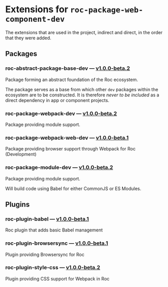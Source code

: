 # Extensions for `roc-package-web-component-dev`

The extensions that are used in the project, indirect and direct, in the order that they were added.

## Packages
### roc-abstract-package-base-dev — [v1.0.0-beta.2](https://www.npmjs.com/package/roc-abstract-package-base-dev)
Package forming an abstract foundation of the Roc ecosystem.

The package serves as a base from which other `dev` packages within the ecosystem are to be constructed.
It is therefore _never to be included_ as a direct dependency in app or component projects.

### roc-package-webpack-dev — [v1.0.0-beta.2](https://www.npmjs.com/package/roc-package-webpack-dev)
Package providing module support.

### roc-package-webpack-web-dev — [v1.0.0-beta.1](https://www.npmjs.com/package/roc-package-webpack-web-dev)
Package providing browser support through Webpack for Roc (Development)

### roc-package-module-dev — [v1.0.0-beta.2](https://www.npmjs.com/package/roc-package-module-dev)
Package providing module support.

Will build code using Babel for either CommonJS or ES Modules.

## Plugins
### roc-plugin-babel — [v1.0.0-beta.1](https://www.npmjs.com/package/roc-plugin-babel)
Roc plugin that adds basic Babel management

### roc-plugin-browsersync — [v1.0.0-beta.1](https://www.npmjs.com/package/roc-plugin-browsersync)
Plugin providing Browsersync for Roc

### roc-plugin-style-css — [v1.0.0-beta.2](https://www.npmjs.com/package/roc-plugin-style-css)
Plugin providing CSS support for Webpack in Roc
